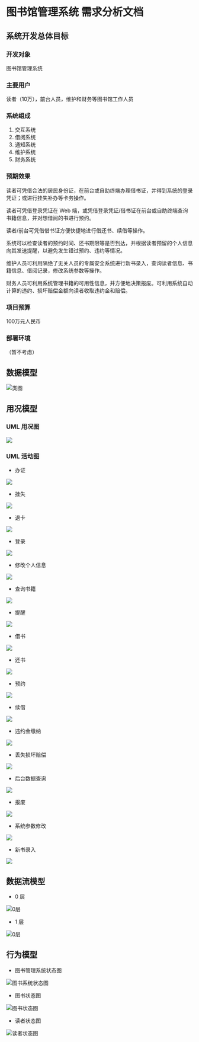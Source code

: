 # 图书馆管理系统 需求分析文档

## 系统开发总体目标

### 开发对象
图书馆管理系统

### 主要用户
读者（10万），前台人员，维护和财务等图书馆工作人员

### 系统组成
1. 交互系统
2. 借阅系统
3. 通知系统
4. 维护系统
5. 财务系统

### 预期效果

读者可凭借合法的居民身份证，在前台或自助终端办理借书证，并得到系统的登录凭证；或进行挂失补办等卡务操作。

读者可凭借登录凭证在 Web 端，或凭借登录凭证/借书证在前台或自助终端查询书籍信息，并对想借阅的书进行预约。

读者/前台可凭借借书证方便快捷地进行借还书、续借等操作。

系统可以检查读者的预约时间、还书期限等是否到达，并根据读者预留的个人信息向其发送提醒，以避免发生错过预约、违约等情况。

维护人员可利用隔绝了无关人员的专属安全系统进行新书录入，查询读者信息、书籍信息、借阅记录，修改系统参数等操作。

财务人员可利用系统管理书籍的可用性信息，并方便地决策报废。可利用系统自动计算的违约、损坏赔偿金额向读者收取违约金和赔偿。

### 项目预算
100万元人民币

### 部署环境
（暂不考虑）

## 数据模型
![类图](http://i.v2ex.co/A46ym9o0.png)

## 用况模型
### UML 用况图
![](http://ww3.sinaimg.cn/mw690/65381e00gw1f3lxvtzpqej20i10h5acn.jpg)

### UML 活动图
- 办证

![](http://ww3.sinaimg.cn/mw690/65381e00gw1f3mum4696bj209f0ej3yz.jpg)

- 挂失

![](http://ww2.sinaimg.cn/mw690/65381e00gw1f3mum6kxf0j20a30df0t3.jpg)

- 退卡

![](http://ww2.sinaimg.cn/mw690/65381e00gw1f3mumaa1bsj20cr0cbq3b.jpg)

- 登录

![](http://ww4.sinaimg.cn/mw690/65381e00gw1f3mum644wlj20ck09g74l.jpg)

- 修改个人信息

![](http://ww1.sinaimg.cn/mw690/65381e00gw1f3mumctfb5j20bu0grmxs.jpg)

- 查询书籍

![](http://ww1.sinaimg.cn/mw690/65381e00gw1f3mum4i551j206q08zdfx.jpg)

- 提醒

![](http://ww1.sinaimg.cn/mw690/65381e00gw1f3mum5663pj20h30bnaan.jpg)

- 借书

![](http://ww3.sinaimg.cn/mw690/65381e00gw1f3mum8ro23j20ex0irjs9.jpg)

- 还书

![](http://ww4.sinaimg.cn/mw690/65381e00gw1f3mum7e3yrj20ex0gjaaq.jpg)

- 预约

![](http://ww1.sinaimg.cn/mw690/65381e00gw1f3mumdxgvzj20ca0ix0tf.jpg)

- 续借

![](http://ww1.sinaimg.cn/mw690/65381e00gw1f3mumdih3lj20ex0f7wf3.jpg)

- 违约金缴纳

![](http://ww1.sinaimg.cn/mw690/65381e00gw1f3mumat0i8j208z0er3yw.jpg)

- 丢失损坏赔偿

![](http://ww1.sinaimg.cn/mw690/65381e00gw1f3mum9t06nj209n0ir74z.jpg)

- 后台数据查询

![](http://ww4.sinaimg.cn/mw690/65381e00gw1f3mum7zp94j209s0dfq39.jpg)

- 报废

![](http://ww2.sinaimg.cn/mw690/65381e00gw1f3mum9b3j1j208r0b7jrk.jpg)

- 系统参数修改

![](http://ww3.sinaimg.cn/mw690/65381e00gw1f3mumbkkv9j20dl0cjmxl.jpg)

- 新书录入

![](http://ww1.sinaimg.cn/mw690/65381e00gw1f3mumc6u5rj206q0bnq34.jpg)

## 数据流模型
- 0 层

![0层](http://i.v2ex.co/gS58tJ3C.png)

- 1 层

![0层](http://i.v2ex.co/4puQud1q.png)

## 行为模型
- 图书管理系统状态图

![图书系统状态图](https://github.com/fduse/lab2/blob/master/stateChart/system.png)

- 图书状态图

![图书状态图](https://github.com/fduse/lab2/blob/master/stateChart/book.png)

- 读者状态图

![读者状态图](https://github.com/fduse/lab2/blob/master/stateChart/reader.png)
